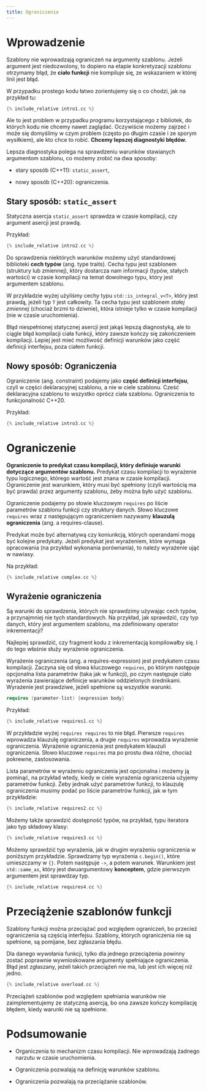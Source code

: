 ```yaml
---
title: Ograniczenia
---
```


# Wprowadzenie

Szablony nie wprowadzają ograniczeń na argumenty szablonu.  Jeżeli
argument jest niedozwolony, to dopiero na etapie konkretyzacji
szablonu otrzymamy błąd, że **ciało funkcji** nie kompiluje się, ze
wskazaniem w której linii jest błąd.

W przypadku prostego kodu łatwo zorientujemy się o co chodzi, jak na
przykład tu:

```cpp
{% include_relative intro1.cc %}
```

Ale to jest problem w przypadku programu korzystającego z bibliotek,
do których kodu nie chcemy nawet zaglądać.  Oczywiście możemy zajrzeć
i może się domyślimy w czym problem (często po długim czasie i ze
sporym wysiłkiem), ale kto chce to robić.  **Chcemy lepszej
diagnostyki błędów.**

Lepsza diagnostyka polega na sprawdzeniu warunków stawianych
argumentom szablonu, co możemy zrobić na dwa sposoby:

* stary sposób (C++11): `static_assert`,

* nowy sposób (C++20): ograniczenia.

## Stary sposób: `static_assert`

Statyczna asercja `static_assert` sprawdza w czasie kompilacji, czy
argument asercji jest prawdą.

Przykład:

```cpp
{% include_relative intro2.cc %}
```

Do sprawdzenia niektórych warunków możemy użyć standardowej biblioteki
**cech typów** (ang. type traits).  Cecha typu jest szablonem
(struktury lub zmiennej), który dostarcza nam informacji (typów,
stałych wartości) w czasie kompilacji na temat dowolnego typu, który
jest argumentem szablonu.

W przykładzie wyżej użyliśmy cechy typu `std::is_integral_v<T>`, który
jest prawdą, jeżeli typ `T` jest całkowity.  Ta cecha typu jest
szablonem *stałej zmiennej* (chociaż brzmi to dziwnie), która istnieje
tylko w czasie kompilacji (nie w czasie uruchomienia).

Błąd niespełnionej statycznej asercji jest jakąś lepszą diagnostyką,
ale to ciągle błąd kompilacji ciała funkcji, który zawsze kończy się
zakończeniem kompilacji.  Lepiej jest mieć możliwość definicji
warunków jako część definicji interfejsu, poza ciałem funkcji.

## Nowy sposób: Ograniczenia

Ograniczenie (ang. constraint) podajemy jako **część definicji
interfejsu**, czyli w części deklaracyjnej szablonu, a nie w ciele
szablonu.  Cześć deklaracyjna szablonu to wszystko oprócz ciała
szablonu.  Ograniczenia to funkcjonalność C++20.

Przykład:

```cpp
{% include_relative intro3.cc %}
```

# Ograniczenie

**Ograniczenie to predykat czasu kompilacji, który definiuje warunki
dotyczące argumentów szablonu.** Predykat czasu kompilacji to
wyrażenie typu logicznego, którego wartość jest znana w czasie
kompilacji.  Ograniczenie jest warunkiem, który musi być spełniony
(czyli wartością ma być prawda) przez argumenty szablonu, żeby można
było użyć szablonu.

Ograniczenie podajemy po słowie kluczowym `requires` po liście
parametrów szablonu funkcji czy struktury danych.  Słowo kluczowe
`requires` wraz z następującym ograniczeniem nazywamy **klauzulą
ograniczenia** (ang. a requires-clause).

Predykat może być alternatywą czy koniunkcją, których operandami mogą
być kolejne predykaty.  Jeżeli predykat jest wyrażeniem, które wymaga
opracowania (na przykład wykonania porównania), to należy wyrażenie
ująć w nawiasy.

Na przykład:

```cpp
{% include_relative complex.cc %}
```

## Wyrażenie ograniczenia

Są warunki do sprawdzenia, których nie sprawdzimy używając cech typów,
a przynajmniej nie tych standardowych.  Na przykład, jak sprawdzić,
czy typ danych, który jest argumentem szablonu, ma zdefiniowany
operator inkrementacji?

Najlepiej sprawdzić, czy fragment kodu z inkrementacją kompilowałby
się.  I do tego właśnie służy wyrażenie ograniczenia.

Wyrażenie ograniczenia (ang. a requires-expression) jest predykatem
czasu kompilacji.  Zaczyna się od słowa kluczowego `requires`, po
którym następuje opcjonalna lista parametrów (taka jak w funkcji), po
czym następuje ciało wyrażenia zawierające definicje warunków
oddzielonych średnikami.  Wyrażenie jest prawdziwe, jeżeli spełnione
są wszystkie warunki.

```cpp
requires (parameter-list) {expression body}
```

Przykład:

```cpp
{% include_relative requires1.cc %}
```

W przykładzie wyżej `requires requires` to nie błąd.  Pierwsze
`requires` wprowadza klauzulę ograniczenia, a drugie `requires`
wprowadza wyrażenie ograniczenia.  Wyrażenie ograniczenia jest
predykatem klauzuli ograniczenia.  Słowo kluczowe `requires` ma po
prostu dwa różne, chociaż pokrewne, zastosowania.

Lista parametrów w wyrażeniu ograniczenia jest opcjonalna i możemy ją
pominąć, na przykład wtedy, kiedy w ciele wyrażenia ograniczenia
użyjemy parametrów funkcji.  Żeby jednak użyć parametrów funkcji, to
klauzulę ograniczenia musimy podać po liście parametrów funkcji, jak w
tym przykładzie:

```cpp
{% include_relative requires2.cc %}
```

Możemy także sprawdzić dostępność typów, na przykład, typu iteratora
jako typ składowy klasy:

```cpp
{% include_relative requires3.cc %}
```

Możemy sprawdzić typ wyrażenia, jak w drugim wyrażeniu ograniczenia w
poniższym przykładzie.  Sprawdzamy typ wyrażenia `c.begin()`, które
umieszczamy w `{}`.  Potem następuje `->`, a potem warunek.  Warunkiem
jest `std::same_as`, który jest dwuargumentowy **konceptem**, gdzie
pierwszym argumentem jest sprawdzay typ.

```cpp
{% include_relative requires4.cc %}
```

# Przeciążenie szablonów funkcji

Szablony funkcji można przeciążać pod względem ograniczeń, bo przecież
ograniczenia są częścią interfejsu.  Szablony, których ograniczenia
nie są spełnione, są pomijane, bez zgłaszania błędu.

Dla danego wywołania funkcji, tylko dla jednego przeciążenia powinny
zostać poprawnie wywnioskowane argumenty spełniające ograniczenia.
Błąd jest zgłaszany, jeżeli takich przeciążeń nie ma, lub jest ich
więcej niż jedno.

```cpp
{% include_relative overload.cc %}
```

Przeciążeń szablonów pod względem spełniania warunków nie
zaimplementujemy ze statyczną asercją, bo ona zawsze kończy kompilację
błędem, kiedy warunki nie są spełnione.

# Podsumowanie

* Organiczenia to mechanizm czasu kompilacji.  Nie wprowadzają żadnego
  narzutu w czasie uruchomienia.

* Ograniczenia pozwalają na definicję warunków szablonu.

* Ograniczenia pozwalają na przeciążanie szablonów.
